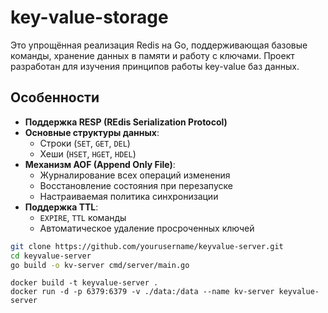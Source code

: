 # key-value-storage

Это упрощённая реализация Redis на Go, поддерживающая базовые команды, хранение данных в памяти и работу с ключами. Проект разработан для изучения принципов работы key-value баз данных.

## Особенности

- **Поддержка RESP (REdis Serialization Protocol)**
- **Основные структуры данных**:
  - Строки (`SET`, `GET`, `DEL`)
  - Хеши (`HSET`, `HGET`, `HDEL`)
- **Механизм AOF (Append Only File)**:
  - Журналирование всех операций изменения
  - Восстановление состояния при перезапуске
  - Настраиваемая политика синхронизации
- **Поддержка TTL**:
  - `EXPIRE`, `TTL` команды
  - Автоматическое удаление просроченных ключей

```bash
git clone https://github.com/yourusername/keyvalue-server.git
cd keyvalue-server
go build -o kv-server cmd/server/main.go
```

```Docker
docker build -t keyvalue-server .
docker run -d -p 6379:6379 -v ./data:/data --name kv-server keyvalue-server
```